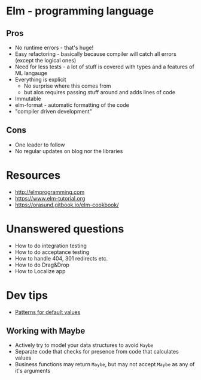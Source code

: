 # Elm - programming language

## Pros

- No runtime errors - that's huge!
- Easy refactoring - basically because compiler will catch all errors (except the logical ones)
- Need for less tests - a lot of stuff is covered with types and a features of ML langauge
- Everything is explicit
  - No surprise where this comes from
  - but alos requires passing stuff around and adds lines of code
- Immutable
- elm-format - automatic formatting of the code
- "compiler driven development"

## Cons

- One leader to follow
- No regular updates on blog nor the libraries
  
# Resources

- http://elmprogramming.com
- https://www.elm-tutorial.org
- https://orasund.gitbook.io/elm-cookbook/


# Unanswered questions

- How to do integration testing
- How to do acceptance testing
- How to handle 404, 301 redirects etc.
- How to do Drag&Drop
- How to Localize app

# Dev tips

- [Patterns for default values](https://discourse.elm-lang.org/t/pattern-for-default-values/3933)

## Working with Maybe

- Actively try to model your data structures to avoid `Maybe`
- Separate code that checks for presence from code that calculates values
- Business functions may return `Maybe`, but may not accept `Maybe` as any of it's arguments

